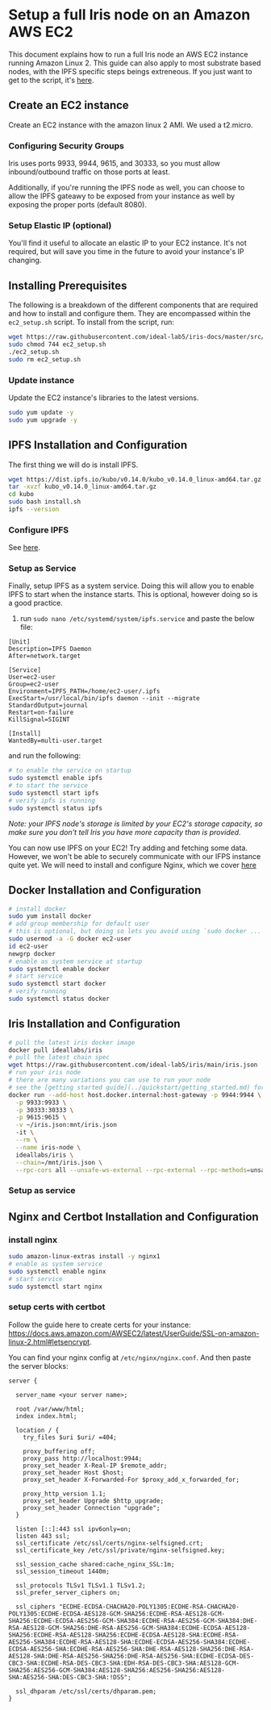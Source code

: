 # Setup a full Iris node on an Amazon AWS EC2

This document explains how to run a full Iris node an AWS EC2 instance running Amazon Linux 2. This guide can also apply to most substrate based nodes, with the IPFS specific steps beings extreneous. If you just want to get to the script, it's [here](../resources/scripts/ec2_setup.sh).

## Create an EC2 instance 
Create an EC2 instance with the amazon linux 2 AMI. We used a t2.micro.

### Configuring Security Groups

Iris uses ports 9933, 9944, 9615, and 30333, so you must allow inbound/outbound traffic on those ports at least.

Additionally, if you're running the IPFS node as well, you can choose to allow the IPFS gateawy to be exposed from your instance as well by exposing the proper ports (default 8080).

### Setup Elastic IP (optional)
You'll find it useful to allocate an elastic IP to your EC2 instance. It's not required, but will save you time in the future to avoid your instance's IP changing. 

## Installing Prerequisites

The following is a breakdown of the different components that are required and how to install and configure them. They are encompassed within the `ec2_setup.sh` script. To install from the script, run:

``` bash
wget https://raw.githubusercontent.com/ideal-lab5/iris-docs/master/src/resources/scripts/ec2_setup.sh
sudo chmod 744 ec2_setup.sh
./ec2_setup.sh
sudo rm ec2_setup.sh
```

### Update instance

Update the EC2 instance's libraries to the latest versions.

``` bash
sudo yum update -y
sudo yum upgrade -y
```

## IPFS Installation and Configuration

The first thing we will do is install IPFS. 

``` bash
wget https://dist.ipfs.io/kubo/v0.14.0/kubo_v0.14.0_linux-amd64.tar.gz
tar -xvzf kubo_v0.14.0_linux-amd64.tar.gz
cd kubo
sudo bash install.sh
ipfs --version
```

### Configure IPFS
See [here](../development_guide.md#ipfs-configuration).

### Setup as Service

Finally, setup IPFS as a system service. Doing this will allow you to enable IPFS to start when the instance starts. This is optional, however doing so is a good practice.

1. run `sudo nano /etc/systemd/system/ipfs.service`
 and paste the below file:
```
[Unit]
Description=IPFS Daemon
After=network.target

[Service]
User=ec2-user
Group=ec2-user
Environment=IPFS_PATH=/home/ec2-user/.ipfs
ExecStart=/usr/local/bin/ipfs daemon --init --migrate
StandardOutput=journal
Restart=on-failure
KillSignal=SIGINT

[Install]
WantedBy=multi-user.target
```

and run the following:

``` bash
# to enable the service on startup
sudo systemctl enable ipfs
# to start the service
sudo systemctl start ipfs
# verify ipfs is running
sudo systemctl status ipfs 
```

*Note: your IPFS node's storage is limited by your EC2's storage capacity, so make sure you don't tell Iris you have more capacity than is provided.*

You can now use IPFS on your EC2! Try adding and fetching some data. However, we won't be able to securely communicate with our IFPS instance quite yet. We will need to install and configure Nginx, which we cover [here](#nginx-installation-and-configuration)

## Docker Installation and Configuration

``` bash
# install docker
sudo yum install docker
# add group membership for default user 
# this is optional, but doing so lets you avoid using `sudo docker ...` later (e.g. in a script)
sudo usermod -a -G docker ec2-user
id ec2-user
newgrp docker
# enable as system service at startup
sudo systemctl enable docker
# start service
sudo systemctl start docker
# verify running
sudo systemctl status docker
```

## Iris Installation and Configuration

``` bash
# pull the latest iris docker image
docker pull ideallabs/iris
# pull the latest chain spec
wget https://raw.githubusercontent.com/ideal-lab5/iris/main/iris.json
# run your iris node
# there are many variations you can use to run your node
# see the [getting started guide](../quickstart/getting_started.md) for details
docker run --add-host host.docker.internal:host-gateway -p 9944:9944 \
  -p 9933:9933 \
  -p 30333:30333 \
  -p 9615:9615 \
  -v ~/iris.json:mnt/iris.json
  -it \
  --rm \
  --name iris-node \
  ideallabs/iris \
  --chain=/mnt/iris.json \
  --rpc-cors all --unsafe-ws-external --rpc-external --rpc-methods=unsafe
```

### Setup as service

## Nginx and Certbot Installation and Configuration

### install nginx
``` bash
sudo amazon-linux-extras install -y nginx1
# enable as system service
sudo systemctl enable nginx
# start service
sudo systemctl start nginx
```

### setup certs with certbot
Follow the guide here to create certs for your instance: https://docs.aws.amazon.com/AWSEC2/latest/UserGuide/SSL-on-amazon-linux-2.html#letsencrypt.

You can find your nginx config at `/etc/nginx/nginx.conf`.
And then paste the server blocks:

``` 
server {

  server_name <your server name>;

  root /var/www/html;
  index index.html;

  location / {
    try_files $uri $uri/ =404;

    proxy_buffering off;
    proxy_pass http://localhost:9944;
    proxy_set_header X-Real-IP $remote_addr;
    proxy_set_header Host $host;
    proxy_set_header X-Forwarded-For $proxy_add_x_forwarded_for;

    proxy_http_version 1.1;
    proxy_set_header Upgrade $http_upgrade;
    proxy_set_header Connection "upgrade";
  }

  listen [::]:443 ssl ipv6only=on;
  listen 443 ssl;
  ssl_certificate /etc/ssl/certs/nginx-selfsigned.crt;
  ssl_certificate_key /etc/ssl/private/nginx-selfsigned.key;

  ssl_session_cache shared:cache_nginx_SSL:1m;
  ssl_session_timeout 1440m;

  ssl_protocols TLSv1 TLSv1.1 TLSv1.2;
  ssl_prefer_server_ciphers on;

  ssl_ciphers "ECDHE-ECDSA-CHACHA20-POLY1305:ECDHE-RSA-CHACHA20-POLY1305:ECDHE-ECDSA-AES128-GCM-SHA256:ECDHE-RSA-AES128-GCM-SHA256:ECDHE-ECDSA-AES256-GCM-SHA384:ECDHE-RSA-AES256-GCM-SHA384:DHE-RSA-AES128-GCM-SHA256:DHE-RSA-AES256-GCM-SHA384:ECDHE-ECDSA-AES128-SHA256:ECDHE-RSA-AES128-SHA256:ECDHE-ECDSA-AES128-SHA:ECDHE-RSA-AES256-SHA384:ECDHE-RSA-AES128-SHA:ECDHE-ECDSA-AES256-SHA384:ECDHE-ECDSA-AES256-SHA:ECDHE-RSA-AES256-SHA:DHE-RSA-AES128-SHA256:DHE-RSA-AES128-SHA:DHE-RSA-AES256-SHA256:DHE-RSA-AES256-SHA:ECDHE-ECDSA-DES-CBC3-SHA:ECDHE-RSA-DES-CBC3-SHA:EDH-RSA-DES-CBC3-SHA:AES128-GCM-SHA256:AES256-GCM-SHA384:AES128-SHA256:AES256-SHA256:AES128-SHA:AES256-SHA:DES-CBC3-SHA:!DSS";

  ssl_dhparam /etc/ssl/certs/dhparam.pem;
}
```